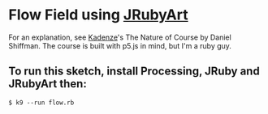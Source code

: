 # Flow Field using [JRubyArt](https://github.com/ruby-processing/JRubyArt)

For an explanation, see [Kadenze](https://www.kadenze.com/courses/the-nature-of-code-i/sessions/steering-behaviors)'s The Nature of Course by Daniel Shiffman.
The course is built with p5.js in mind, but I'm a ruby guy.

## To run this sketch, install Processing, JRuby and JRubyArt then:

	$ k9 --run flow.rb
